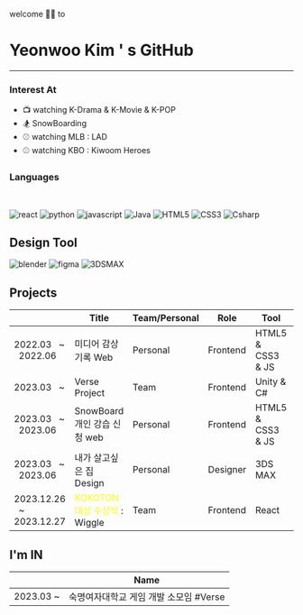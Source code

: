 welcome 🙌🏻 to 
# Yeonwoo Kim ' s GitHub
<hr>

### Interest At <br>
* 📺 watching K-Drama & K-Movie & K-POP 
* 🏂 SnowBoarding 
* ⚾️ watching MLB : LAD
* ⚾️ watching KBO : Kiwoom Heroes

### Languages
<br>

![react](https://img.shields.io/badge/react-61DAFB?style=flat&logo=react&logoColor=white)
![python](https://img.shields.io/badge/python-3776AB?style=flat&logo=python&logoColor=white)
![javascript](https://img.shields.io/badge/javascript-F7DF1E?style=flat&logo=javascript&logoColor=white)
![Java](https://img.shields.io/badge/Java-007396?style=flat&logo=Java&logoColor=white)
![HTML5](https://img.shields.io/badge/HTML5-E34F26?style=flat&logo=HTML5&logoColor=white)
![CSS3](https://img.shields.io/badge/CSS3-1572B6?style=flat&logo=CSS3&logoColor=white)
![Csharp](https://img.shields.io/badge/csharp-512BD4?style=flat&logo=csharp&logoColor=white)

## Design Tool <br>
![blender](https://img.shields.io/badge/blender-E87D0D?style=flat&logo=blender&logoColor=white)
![figma](https://img.shields.io/badge/figma-F24E1E?style=flat&logo=figma&logoColor=white)
![3DSMAX](https://img.shields.io/badge/3DSMAX-22BFB3?style=flat)

## Projects
|  | Title |Team/Personal| Role | Tool | Link |
|---|---|---|---|---|---|
|2022.03 &nbsp; ~ &nbsp; 2022.06 | 미디어 감상 기록 Web | Personal | Frontend |  HTML5 & CSS3 & JS ||
|2023.03 &nbsp; ~|Verse Project|Team|Frontend | Unity & C# | [GitHub](https://github.com/VERSEEEEE) |
|2023.03 &nbsp; ~ &nbsp; 2023.06 | SnowBoard 개인 강습 신청 web |Personal| Frontend | HTML5 & CSS3 & JS ||
|2023.03 &nbsp; ~ &nbsp; 2023.06 | 내가 살고싶은 집 Design | Personal | Designer | 3DS MAX | |
|2023.12.26 &nbsp; ~ &nbsp; 2023.12.27| <span style="color:yellow"> KOKOTON 대상 수상작 </span> : Wiggle | Team |Frontend | React | [GitHub](https://github.com/Cokothon-T4F1) |

## I'm IN
||Name|
|--|--|
|2023.03 ~ | 숙명여자대학교 게임 개발 소모임 #Verse |

<!--
## STUDY ing
[![Solved.ac
프로필](http://mazassumnida.wtf/api/generate_badge?boj={handle})](https://solved.ac/rladusdn02/)
-->

<!--
![rladusdn02's github stats](https://github-readme-stats.vercel.app/api?username=rladusdn02&show_icons=true)
[![rladusdn02's github stats](https://github-readme-stats.vercel.app/api/top-langs/?username=rladusdn02&show_icons=true&hide_border=true&title_color=004386&icon_color=004386&layout=compact)](https://github.com/rladusdn02)
-->
